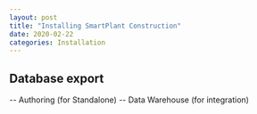 ```yaml
---
layout: post
title: "Installing SmartPlant Construction"
date: 2020-02-22
categories: Installation
---
```


## Database export

-- Authoring (for Standalone)
-- Data Warehouse (for integration)

